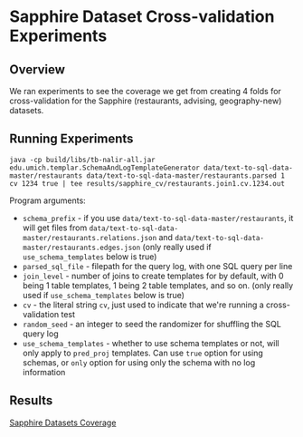 # Sapphire Dataset Cross-validation Experiments

## Overview

We ran experiments to see the coverage we get from creating 4 folds for cross-validation for the Sapphire (restaurants, advising, geography-new) datasets.

## Running Experiments

```
java -cp build/libs/tb-nalir-all.jar edu.umich.templar.SchemaAndLogTemplateGenerator data/text-to-sql-data-master/restaurants data/text-to-sql-data-master/restaurants.parsed 1 cv 1234 true | tee results/sapphire_cv/restaurants.join1.cv.1234.out
```

Program arguments:

* `schema_prefix` - if you use `data/text-to-sql-data-master/restaurants`, it will get files from `data/text-to-sql-data-master/restaurants.relations.json` and `data/text-to-sql-data-master/restaurants.edges.json` (only really used if `use_schema_templates` below is true)
* `parsed_sql_file` - filepath for the query log, with one SQL query per line
* `join_level` - number of joins to create templates for by default, with 0 being 1 table templates, 1 being 2 table templates, and so on. (only really used if `use_schema_templates` below is true)
* `cv` - the literal string `cv`, just used to indicate that we're running a cross-validation test
* `random_seed` - an integer to seed the randomizer for shuffling the SQL query log
* `use_schema_templates` - whether to use schema templates or not, will only apply to `pred_proj` templates. Can use `true` option for using schemas, or `only` option for using only the schema with no log information

## Results

[Sapphire Datasets Coverage](https://docs.google.com/a/umich.edu/spreadsheets/d/1mViW3nc1ArJEp0a63CRnhV8ff1eGPNqV-OatyQ4f9RQ/edit?usp=drive_web)
